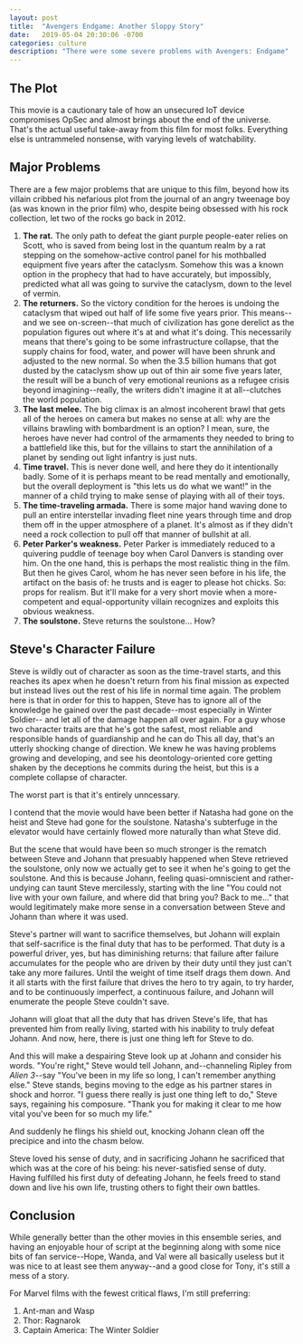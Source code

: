 ```yaml
---
layout: post
title:  "Avengers Endgame: Another Sloppy Story"
date:   2019-05-04 20:30:06 -0700
categories: culture
description: "There were some severe problems with Avengers: Endgame"
---
```


<h2>The Plot</h2>
This movie is a cautionary tale of how an unsecured IoT device compromises
OpSec and almost brings about the end of the universe. That's the actual
useful take-away from this film for most folks. Everything else is 
untrammeled nonsense, with varying levels of watchability.

<h2>Major Problems</h2>
There are a few major problems that are unique to this film, beyond how its
villain cribbed his nefarious plot from the journal of an angry tweenage
boy (as was known in the prior film) who, despite being obsessed with his
rock collection, let two of the rocks go back in 2012.
<ol>
<li><strong>The rat.</strong> The only path to defeat the giant purple
people-eater relies on Scott, who is saved from being lost in the quantum
realm by a rat stepping on the somehow-active control panel for his
mothballed equipment five years after the cataclysm. Somehow this was
a known option in the prophecy that had to have accurately, but impossibly,
predicted what all was going to survive the cataclysm, down to the level
of vermin.</li>
<li><strong>The returners.</strong> So the victory condition for the heroes
is undoing the cataclysm that wiped out half of life some five years prior.
This means--and we see on-screen--that much of civilization has gone
derelict as the population figures out where it's at and what it's doing.
This necessarily means that there's going to be some infrastructure collapse,
that the supply chains for food, water, and power will have been shrunk
and adjusted to the new normal. So when the 3.5 billion humans that got
dusted by the cataclysm show up out of thin air some five years later, the
result will be a bunch of very emotional reunions as a refugee crisis beyond
imagining--really, the writers didn't imagine it at all--clutches the world
population.</li>
<li><strong>The last melee.</strong> The big climax is an almost incoherent brawl
that gets all of the heroes on camera but makes no sense at all: why are the
villains brawling with bombardment is an option? I mean, sure, the heroes
have never had control of the armaments they needed to bring to a battlefield
like this, but for the villains to start the annihilation of a planet by
sending out light infantry is just nuts.</li>
<li><strong>Time travel.</strong> This is never done well, and here they
do it intentionally badly. Some of it is perhaps meant to be read mentally
and emotionally, but the overall deployment is "this lets us do what we want!"
in the manner of a child trying to make sense of playing with all of their
toys.</li>
<li><strong>The time-traveling armada.</strong> There is some major hand
waving done to pull an entire interstellar invading fleet nine years through
time and drop them off in the upper atmosphere of a planet. It's almost as
if they didn't need a rock collection to pull off that manner of bullshit
at all.</li>
<li><strong>Peter Parker's weakness.</strong> Peter Parker is immediately
reduced to a quivering puddle of teenage boy when Carol Danvers is standing
over him. On the one hand, this is perhaps the most realistic thing in the 
film. But then he gives Carol, whom he has never seen before in his life, the 
artifact on the basis of: he trusts and is eager to please hot chicks.
So: props for realism. But it'll make for a very short movie when a more-competent
and equal-opportunity villain recognizes and exploits this obvious weakness.</li>
<li><strong>The soulstone.</strong> Steve returns the soulstone... How?</li>
</ol>

<h2>Steve's Character Failure</h2>
Steve is wildly out of character as soon as the time-travel starts, and this
reaches its apex when he doesn't return from his final mission as expected
but instead lives out the rest of his life in normal time again. The problem
here is that in order for this to happen, Steve has to ignore all of the
knowledge he gained over the past decade--most especially in Winter Soldier--
and let all of the damage happen all over again. For a guy whose two character
traits are that he's got the safest, most reliable and responsible hands of
guardianship and he can do This all day, that's an utterly shocking change of
direction. We knew he was having problems growing and developing, and see his
deontology-oriented core getting shaken by the deceptions he commits during
the heist, but this is a complete collapse of character.

The worst part is that it's entirely unncessary.

I contend that the movie would have been better if Natasha had gone on the
heist and Steve had gone for the soulstone. Natasha's subterfuge in the
elevator would have certainly flowed more naturally than what Steve did.

But the scene that would have been so much stronger is the rematch between
Steve and Johann that presuably happened when Steve retrieved the soulstone,
only now we actually get to see it when he's going to get the soulstone. And
this is because Johann, feeling quasi-omniscient and rather-undying can taunt
Steve mercilessly, starting with the line "You could not live with your own 
failure, and where did that bring you? Back to me..." that would legitimately
make more sense in a conversation between Steve and Johann than where it was
used.

Steve's partner will want to sacrifice themselves, but Johann will explain
that self-sacrifice is the final duty that has to be performed. That duty is
a powerful driver, yes, but has diminishing returns: that failure after
failure accumulates for the people who are driven by their duty until they
just can't take any more failures. Until the weight of time itself drags them
down. And it all starts with the first failure that drives the hero to try
again, to try harder, and to be continuously imperfect, a continuous failure,
and Johann will enumerate the people Steve couldn't save.

Johann will gloat that all the duty that has driven Steve's life, that has
prevented him from really living, started with his inability to truly defeat
Johann. And now, here, there is just one thing left for Steve to do.

And this will make a despairing Steve look up at Johann and consider his
words. "You're right," Steve would tell Johann, and--channeling Ripley
from <em>Alien 3</em>--say "You've been in my life so long, I can't remember 
anything else." Steve stands, begins moving to the edge as his partner
stares in shock and horror. "I guess there really is just one thing left to 
do," Steve says, regaining his composure. "Thank you for making it clear
to me how vital you've been for so much my life."

And suddenly he flings his shield out, knocking Johann clean off the
precipice and into the chasm below.

Steve loved his sense of duty, and in sacrificing Johann he sacrificed that
which was at the core of his being: his never-satisfied sense of duty.
Having fulfilled his first duty of defeating Johann, he feels freed to stand 
down and live his own life, trusting others to fight their own battles.

<h2>Conclusion</h2>
While generally better than the other movies in this ensemble series, and
having an enjoyable hour of script at the beginning along with some nice
bits of fan service--Hope, Wanda, and Val were all basically useless but it
was nice to at least see them anyway--and a good close for Tony, it's still 
a mess of a story.

For Marvel films with the fewest critical flaws, I'm still preferring:
<ol>
<li>Ant-man and Wasp</li>
<li>Thor: Ragnarok</li>
<li>Captain America: The Winter Soldier</li>
</ol>